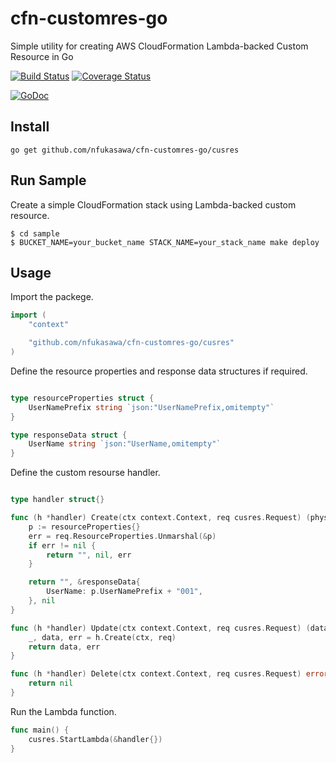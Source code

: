 # cfn-customres-go

Simple utility for creating AWS CloudFormation Lambda-backed Custom Resource in Go

[![Build Status](https://travis-ci.org/nfukasawa/cfn-customres-go.svg?branch=master)](https://travis-ci.org/nfukasawa/cfn-customres-go)
[![Coverage Status](https://coveralls.io/repos/github/nfukasawa/cfn-customres-go/badge.svg?branch=master)](https://coveralls.io/github/nfukasawa/cfn-customres-go?branch=master)

[![GoDoc](https://godoc.org/github.com/nfukasawa/cfn-customres-go/cusres?status.svg)](https://godoc.org/github.com/nfukasawa/cfn-customres-go/cusres)


## Install
```
go get github.com/nfukasawa/cfn-customres-go/cusres
```
## Run Sample
Create a simple CloudFormation stack using Lambda-backed custom resource.
```shell
$ cd sample
$ BUCKET_NAME=your_bucket_name STACK_NAME=your_stack_name make deploy
```

## Usage

Import the packege.
```go
import (
	"context"

	"github.com/nfukasawa/cfn-customres-go/cusres"
)
```

Define the resource properties and response data structures if required.
```go

type resourceProperties struct {
	UserNamePrefix string `json:"UserNamePrefix,omitempty"`
}

type responseData struct {
	UserName string `json:"UserName,omitempty"`
}
```

Define the custom resourse handler.
```go

type handler struct{}

func (h *handler) Create(ctx context.Context, req cusres.Request) (physicalResourceID string, data interface{}, err error) {
	p := resourceProperties{}
	err = req.ResourceProperties.Unmarshal(&p)
	if err != nil {
		return "", nil, err
	}

	return "", &responseData{
		UserName: p.UserNamePrefix + "001",
	}, nil
}

func (h *handler) Update(ctx context.Context, req cusres.Request) (data interface{}, err error) {
	_, data, err = h.Create(ctx, req)
	return data, err
}

func (h *handler) Delete(ctx context.Context, req cusres.Request) error {
	return nil
}

```

Run the Lambda function.
```go
func main() {
	cusres.StartLambda(&handler{})
}
```
